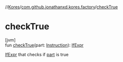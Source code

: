 //[Kores](../../index.md)/[com.github.jonathanxd.kores.factory](index.md)/[checkTrue](check-true.md)

# checkTrue

[jvm]\
fun [checkTrue](check-true.md)(part: [Instruction](../com.github.jonathanxd.kores/-instruction/index.md)): [IfExpr](../com.github.jonathanxd.kores.base/-if-expr/index.md)

[IfExpr](../com.github.jonathanxd.kores.base/-if-expr/index.md) that checks if [part](check-true.md) is true
